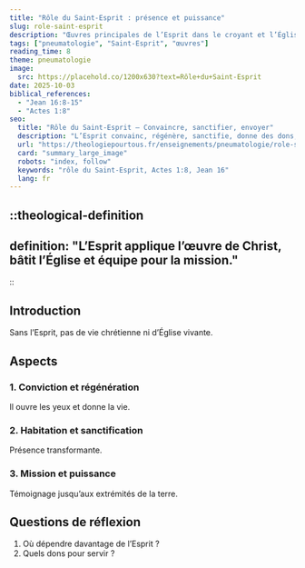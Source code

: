 ```yaml
---
title: "Rôle du Saint-Esprit : présence et puissance"
slug: role-saint-esprit
description: "Œuvres principales de l’Esprit dans le croyant et l’Église."
tags: ["pneumatologie", "Saint-Esprit", "œuvres"]
reading_time: 8
theme: pneumatologie
image:
  src: https://placehold.co/1200x630?text=Rôle+du+Saint-Esprit
date: 2025-10-03
biblical_references:
  - "Jean 16:8-15"
  - "Actes 1:8"
seo:
  title: "Rôle du Saint-Esprit — Convaincre, sanctifier, envoyer"
  description: "L’Esprit convainc, régénère, sanctifie, donne des dons, et envoie en mission."
  url: "https://theologiepourtous.fr/enseignements/pneumatologie/role-saint-esprit"
  card: "summary_large_image"
  robots: "index, follow"
  keywords: "rôle du Saint-Esprit, Actes 1:8, Jean 16"
  lang: fr
---
```


::theological-definition
---
definition: "L’Esprit applique l’œuvre de Christ, bâtit l’Église et équipe pour la mission."
---
::

## Introduction

Sans l’Esprit, pas de vie chrétienne ni d’Église vivante.

## Aspects

### 1. Conviction et régénération
Il ouvre les yeux et donne la vie.

### 2. Habitation et sanctification
Présence transformante.

### 3. Mission et puissance
Témoignage jusqu’aux extrémités de la terre.

## Questions de réflexion
1. Où dépendre davantage de l’Esprit ?
2. Quels dons pour servir ?
